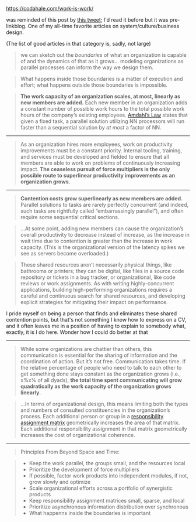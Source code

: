 https://codahale.com/work-is-work/

was reminded of this post by [this tweet](https://nitter.net/apenwarr/status/1747068908929192432#m); I'd read it before but it was pre-linkblog. One of my all-time favorite articles on system/culture/business design.

(The list of good articles in that category is, sadly, not large)

> we can sketch out the _boundaries_ of what an organization is capable of and the dynamics of that as it grows... modeling organizations as parallel processes can inform the way we design them.

> What happens inside those boundaries is a matter of execution and effort; what happens outside those boundaries is impossible.

> **The work capacity of an organization scales, at most, linearly as new members are added.** Each new member in an organization adds a constant number of possible work hours to the total possible work hours of the company’s existing employees. [Amdahl’s Law](https://en.wikipedia.org/wiki/Amdahl%27s_law) states that given a fixed task, a parallel solution utilizing NN processors will run faster than a sequential solution by _at most_ a factor of NN.

---

> As an organization hires more employees, work on productivity improvements must be a constant priority. Internal tooling, training, and services must be developed and fielded to ensure that all members are able to work on problems of continuously increasing impact. **The ceaseless pursuit of force multipliers is the only possible route to superlinear productivity improvements as an organization grows.**

---

> **Contention costs grow superlinearly as new members are added.** Parallel solutions to tasks are rarely perfectly concurrent (and indeed, such tasks are rightfully called “embarrassingly parallel”), and often require some sequential critical sections.

> ...At some point, adding new members can cause the organization’s overall productivity to decrease instead of increase, as the increase in wait time due to contention is greater than the increase in work capacity. (This is the organizational version of the latency spikes we see as servers become overloaded.)

> These shared resources aren’t necessarily physical things, like bathrooms or printers; they can be digital, like files in a source code repository or tickets in a bug tracker, or organizational, like code reviews or work assignments. As with writing highly-concurrent applications, building high-performing organizations requires a careful and continuous search for shared resources, and developing explicit strategies for mitigating their impact on performance.

I pride myself on being a person that finds and eliminates these shared contention points, but that's not something I know how to express on a CV, and it often leaves me in a position of having to explain to somebody what, exactly, it is I do here. Wonder how I could do better at that

---

> While some organizations are chattier than others, this communication is essential for the sharing of information and the coordination of action. But it’s not free. Communication takes time. If the relative percentage of people who need to talk to each other to get something done stays constant as the organization grows (i.e., x%x% of all dyads), **the total time spent communicating will grow quadratically as the work capacity of the organization grows linearly**.

> ...In terms of organizational design, this means limiting both the types and numbers of consulted constituencies in the organization’s process. Each additional person or group in a [responsibility assignment matrix](https://en.wikipedia.org/wiki/Responsibility_assignment_matrix) geometrically increases the area of that matrix. Each additional responsibility assignment in that matrix geometrically increases the cost of organizational coherence.

---

> Principles From Beyond Space and Time:

> - Keep the work parallel, the groups small, and the resources local
> - Prioritize the development of force multipliers
> - If possible, factor work products into independent modules, if not, grow slowly and optimize
> - Scale organizational efforts across a portfolio of synergistic products
> - Keep responsibility assignment matrices small, sparse, and local
> - Prioritize asynchronous information distribution over synchronous
> - What happenns inside the boundaries is important